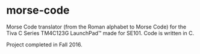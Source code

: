 # morse-code
Morse Code translator (from the Roman alphabet to Morse Code) for the Tiva C Series TM4C123G LaunchPad™ made for SE101.
Code is written in C.

Project completed in Fall 2016.
